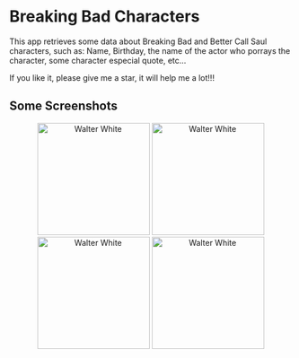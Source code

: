 # Breaking Bad Characters



This app retrieves some data about Breaking Bad and Better Call Saul characters,
such as: Name, Birthday, the name of the actor who porrays the character, some
character especial quote, etc...

If you like it, please give me a star, it will help me a lot!!!

## Some Screenshots
<p align="center">
    <img src="https://res.cloudinary.com/edsan/image/upload/v1604601013/breaking-bad/walter-white_wfwmem.png" alt="Walter White" width="200" />
    <img src="https://res.cloudinary.com/edsan/image/upload/v1604601013/breaking-bad/skyler-white_bsfsns.png" alt="Walter White" width="200" />
    <img src="https://res.cloudinary.com/edsan/image/upload/v1604601012/breaking-bad/jesse-pinkman_toapes.png" alt="Walter White" width="200" />
    <img src="https://res.cloudinary.com/edsan/image/upload/v1604601012/breaking-bad/lydia-rodarte_c01rkk.png" alt="Walter White" width="200" />
</p>